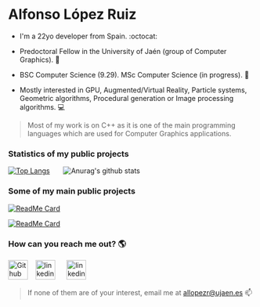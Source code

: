 # Alfonso López Ruiz

- I'm a 22yo developer from Spain. :octocat:

- Predoctoral Fellow in the University of Jaén (group of Computer Graphics). :school:

- BSC Computer Science (9.29). MSc Computer Science (in progress). :page_with_curl:

- Mostly interested in GPU, Augmented/Virtual Reality, Particle systems, Geometric algorithms, Procedural generation or Image processing algorithms. :computer:

> Most of my work is on C++ as it is one of the main programming languages which are used for Computer Graphics applications.

### Statistics of my public projects
[![Top Langs](https://github-readme-stats.vercel.app/api/top-langs/?username=AlfonsoLRz&bg_color=70,27364d,F23860&title_color=fff&text_color=fff)](https://github.com/anuraghazra/github-readme-stats)
&nbsp;&nbsp;&nbsp;&nbsp;&nbsp;
![Anurag's github stats](https://github-readme-stats.vercel.app/api?username=AlfonsoLRz&bg_color=70,F23860,27364d&title_color=fff&text_color=fff)

### Some of my main public projects
[![ReadMe Card](https://github-readme-stats.vercel.app/api/pin/?username=AlfonsoLRz&repo=Quiz&theme=dracula)](https://github.com/anuraghazra/github-readme-stats)

[![ReadMe Card](https://github-readme-stats.vercel.app/api/pin/?username=AlfonsoLRz&repo=iOS_SearchBar&theme=dracula)](https://github.com/anuraghazra/github-readme-stats)

### How can you reach me out? :earth_americas:
[<img src='https://github.githubassets.com/images/modules/logos_page/Octocat.png' alt='Github' height='40' color='white'>](https://github.com/AlfonsoLRz)
&nbsp;&nbsp;
[<img src='https://www.flaticon.es/svg/static/icons/svg/174/174857.svg' alt='linkedin' height='40'>](https://www.linkedin.com/in/alfonso-l%C3%B3pez-ruiz-7607331b7/)
&nbsp;&nbsp;&nbsp;&nbsp;
[<img src='https://cdn.worldvectorlogo.com/logos/gmail-icon-3.svg' alt='linkedin' height='40'>](mailto:allopezr@ujaen.es)
> If none of them are of your interest, email me at allopezr@ujaen.es :mailbox:
